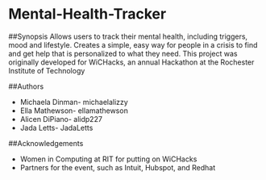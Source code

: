 # Mental-Health-Tracker

##Synopsis
Allows users to track their mental health, including triggers, mood and lifestyle. Creates a simple, easy way for people in a crisis to find and get help that is personalized to what they need. This project was originally developed for WiCHacks, an annual Hackathon at the Rochester Institute of Technology

##Authors
- Michaela Dinman- michaelalizzy
- Ella Mathewson- ellamathewson
- Alicen DiPiano- alidp227
- Jada Letts- JadaLetts

##Acknowledgements
- Women in Computing at RIT for putting on WiCHacks
- Partners for the event, such as Intuit, Hubspot, and Redhat
